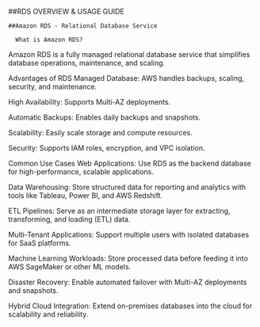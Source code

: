 ##RDS OVERVIEW & USAGE GUIDE 

    ##Amazon RDS - Relational Database Service
  
      What is Amazon RDS?
Amazon RDS is a fully managed relational database service that simplifies database operations, maintenance, and scaling.

Advantages of RDS
Managed Database: AWS handles backups, scaling, security, and maintenance.

High Availability: Supports Multi-AZ deployments.

Automatic Backups: Enables daily backups and snapshots.

Scalability: Easily scale storage and compute resources.

Security: Supports IAM roles, encryption, and VPC isolation.

Common Use Cases
Web Applications: Use RDS as the backend database for high-performance, scalable applications.

Data Warehousing: Store structured data for reporting and analytics with tools like Tableau, Power BI, and AWS Redshift.

ETL Pipelines: Serve as an intermediate storage layer for extracting, transforming, and loading (ETL) data.

Multi-Tenant Applications: Support multiple users with isolated databases for SaaS platforms.

Machine Learning Workloads: Store processed data before feeding it into AWS SageMaker or other ML models.

Disaster Recovery: Enable automated failover with Multi-AZ deployments and snapshots.

Hybrid Cloud Integration: Extend on-premises databases into the cloud for scalability and reliability.
